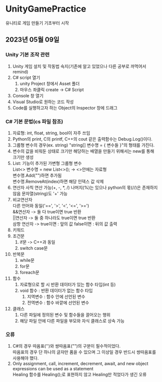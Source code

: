 # UnityGamePractice
유니티로 게임 만들기 기초부터 시작

## 2023년 05월 09일
### Unity 기본 조작 관련
1. Unity 게임 설치 및 작동법 숙지(기존에 알고 있었으나 다른 공부로 까먹어서 remind)
2. C# script 열기
   1. unity Project 창에서 Asset 폴더
   2. 마우스 좌클릭 create -> C# Script
3. Console 창 열기
4. Visual Studio로 원하는 코드 작성
5. Code를 실행하고자 하는 Object의 Inspector 창에 드래그

### C# 기본 문법(cs 파일 참조)
1. 자료형: int, float, string, bool이 자주 쓰임
2. Python의 print, C의 printf, C++의 cout 같은 출력함수는 Debug.Log()이다.
3. 그룹형 변수의 경우(ex. string) "string[] 변수명 = { 변수들 }"의 형태를 가진다.
4. 변수의 값을 비워둔 상태로 크기만 해당하는 배열을 만들기 위해서는 new를 통해 크기만 생성
5. List: 기능이 추가된 가변형 그룹형 변수\
  List<> 변수명 = new List<>(); -> <>안에는 자료형\
  변수명.Add("")하면 추가됨\
  변수명.RemoveAt(index)하면 해당 인덱스 값 삭제
6. 연산자
  사칙 연산 가능(+, -, *, /)
  나머지(%)는 있으나 python의 몫(//)은 존재하지 않음
  문자열(string)도 '+' 가능
7. 비교연산자\
  다른 언어와 동일('==', '>', '<', '<=', '>=')\
  &&연산자 -> 둘 다 true이면 true 반환\
  ||연산자 -> 둘 중 하나라도 true이면 true 반환\
  삼항 연산자 -> true이면 : 앞의 값 false이면 : 뒤의 값 출력
8. 키워드
9. 조건문
   1.  if문 -> C++과 동일 
   2.  switch case문
10. 반복문
    1.  while문
    2.  for문
    3.  foreach문
11. 함수
    1.  자료형으로 할 시 반환 데이터가 있는 함수 타입(int 등)
    2.  void 함수 : 반환 데이터가 없는 함수 타입
        1.  지역변수 : 함수 안에 선언된 변수
        2.  전역변수 : 함수 바깥에 선언된 변수
12. 클래스
    1.  다른 파일에 정의된 변수 및 함수들을 끌어오는 행위
    2.  해당 파일 안에 다른 파일을 부모와 자식 클래스로 상속 가능




### 오류
1. C#의 경우 따옴표('')와 쌍따옴표("")의 구분이 필수적이었다.\
  따옴표의 경우 단 하나의 글자만 품을 수 있으며 그 이상일 경우 반드시 쌍따옴표를 사용해야 했다.
2. Only assignment, call, increment, decrement, await, and new object expressions can be used as a statement\
Healing 함수를 Healing();로 표현하지 않고 Healing만 적었다가 생긴 오류